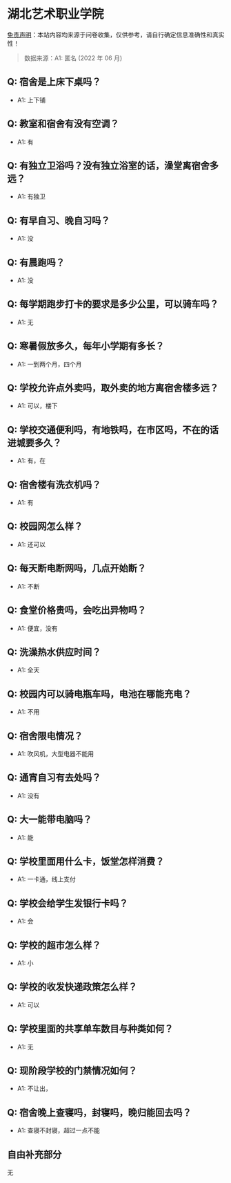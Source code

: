 # 湖北艺术职业学院

[免责声明](https://colleges.chat/#_3)：本站内容均来源于问卷收集，仅供参考，请自行确定信息准确性和真实性！

> 数据来源：A1: 匿名 (2022 年 06 月)

## Q: 宿舍是上床下桌吗？

- A1: 上下铺

## Q: 教室和宿舍有没有空调？

- A1: 有

## Q: 有独立卫浴吗？没有独立浴室的话，澡堂离宿舍多远？

- A1: 有独卫

## Q: 有早自习、晚自习吗？

- A1: 没

## Q: 有晨跑吗？

- A1: 没

## Q: 每学期跑步打卡的要求是多少公里，可以骑车吗？

- A1: 无

## Q: 寒暑假放多久，每年小学期有多长？

- A1: 一到两个月，四个月

## Q: 学校允许点外卖吗，取外卖的地方离宿舍楼多远？

- A1: 可以，楼下

## Q: 学校交通便利吗，有地铁吗，在市区吗，不在的话进城要多久？

- A1: 有，在

## Q: 宿舍楼有洗衣机吗？

- A1: 有

## Q: 校园网怎么样？

- A1: 还可以

## Q: 每天断电断网吗，几点开始断？

- A1: 不断

## Q: 食堂价格贵吗，会吃出异物吗？

- A1: 便宜，没有

## Q: 洗澡热水供应时间？

- A1: 全天

## Q: 校园内可以骑电瓶车吗，电池在哪能充电？

- A1: 不用

## Q: 宿舍限电情况？

- A1: 吹风机，大型电器不能用

## Q: 通宵自习有去处吗？

- A1: 没有

## Q: 大一能带电脑吗？

- A1: 能

## Q: 学校里面用什么卡，饭堂怎样消费？

- A1: 一卡通，线上支付

## Q: 学校会给学生发银行卡吗？

- A1: 会

## Q: 学校的超市怎么样？

- A1: 小

## Q: 学校的收发快递政策怎么样？

- A1: 可以

## Q: 学校里面的共享单车数目与种类如何？

- A1: 无

## Q: 现阶段学校的门禁情况如何？

- A1: 不让出，

## Q: 宿舍晚上查寝吗，封寝吗，晚归能回去吗？

- A1: 查寝不封寝，超过一点不能

## 自由补充部分

无